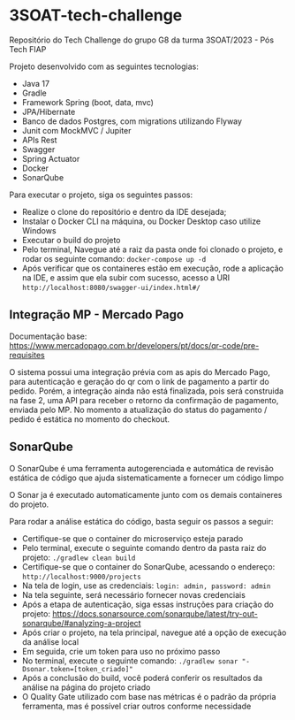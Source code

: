 # 3SOAT-tech-challenge
Repositório do Tech Challenge do grupo G8 da turma 3SOAT/2023 - Pós Tech FIAP

Projeto desenvolvido com as seguintes tecnologias:

- Java 17
- Gradle
- Framework Spring (boot, data, mvc)
- JPA/Hibernate
- Banco de dados Postgres, com migrations utilizando Flyway
- Junit com MockMVC / Jupiter
- APIs Rest
- Swagger
- Spring Actuator
- Docker
- SonarQube
  
Para executar o projeto, siga os seguintes passos:
- Realize o clone do repositório e dentro da IDE desejada;
- Instalar o Docker CLI na máquina, ou Docker Desktop caso utilize Windows
- Executar o build do projeto
- Pelo terminal, Navegue até a raiz da pasta onde foi clonado o projeto, e rodar os seguinte comando: `docker-compose up -d`
- Após verificar que os containeres estão em execução, rode a aplicação na IDE, e assim que ela subir com sucesso, acesso a URI `http://localhost:8080/swagger-ui/index.html#/`

## Integração MP - Mercado Pago
Documentação base: https://www.mercadopago.com.br/developers/pt/docs/qr-code/pre-requisites

O sistema possui uma integração prévia com as apis do Mercado Pago, para autenticação e geração do qr com o link de pagamento a partir do pedido. Porém, a integração ainda não está finalizada, pois será construida na fase 2, uma API para receber o retorno da confirmação de pagamento, enviada pelo MP. No momento a atualização do status do pagamento / pedido é estática no momento do checkout.

## SonarQube
O SonarQube é uma ferramenta autogerenciada e automática de revisão estática de código que ajuda sistematicamente a fornecer um código limpo

O Sonar ja é executado automaticamente junto com os demais containeres do projeto.

Para rodar a análise estática do código, basta seguir os passos a seguir:
- Certifique-se que o container do microserviço esteja parado
- Pelo terminal, execute o seguinte comando dentro da pasta raiz do projeto: `./gradlew clean build`
- Certifique-se que o container do SonarQube, acessando o endereço: `http://localhost:9000/projects`
- Na tela de login, use as credenciais: `login: admin, password: admin`
- Na tela seguinte, será necessário fornecer novas credenciais
- Após a etapa de autenticação, siga essas instruções para criação do projeto: https://docs.sonarsource.com/sonarqube/latest/try-out-sonarqube/#analyzing-a-project
- Após criar o projeto, na tela principal, navegue até a opção de execução da análise local
- Em seguida, crie um token para uso no próximo passo
- No terminal, execute o seguinte comando: `./gradlew sonar "-Dsonar.token=[token_criado]"`
- Após a conclusão do build, você poderá conferir os resultados da análise na página do projeto criado
- O Quality Gate utilizado com base nas métricas é o padrão da própria ferramenta, mas é possível criar outros conforme necessidade
